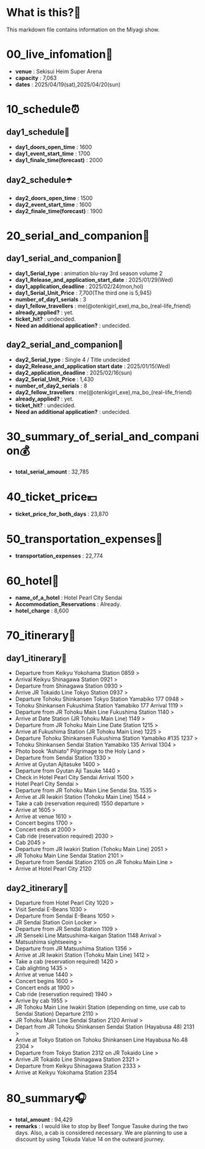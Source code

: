 # What is this?👀
<p>This markdown file contains information on the Miyagi show.</p>

# 00_live_infomation📅

- **venue** : Sekisui Heim Super Arena
- **capacity** : 7,063
- **dates** : 2025/04/19(sat),2025/04/20(sun)

# 10_schedule⏰

## day1_schedule🥁

- **day1_doors_open_time** : 1600
- **day1_event_start_time** : 1700
- **day1_finale_time(forecast)** : 2000

## day2_schedule☂️

- **day2_doors_open_time** : 1500
- **day2_event_start_time** : 1600
- **day2_finale_time(forecast)** : 1900

# 20_serial_and_companion📃

## day1_serial_and_companion🔖

- **day1_Serial_type** : animation blu-ray 3rd season volume 2
- **day1_Release_and_application_start_date** : 2025/01/29(Wed)
- **day1_application_deadline** : 2025/02/24(mon,hol)
- **day1_Serial_Unit_Price** : 7,700(The third one is 5,945)
- **number_of_day1_serials** : 3
- **day1_fellow_travellers** : me(@otenkigirl_exe),ma_bo_(real-life_friend)
- **already_applied?** : yet.
- **ticket_hit?** : undecided.
- **Need an additional application?** : undecided.

## day2_serial_and_companion📰

- **day2_Serial_type** : Single 4 / Title undecided
- **day2_Release_and_application start date** : 2025/01/15(Wed)
- **day2_application_deadline** : 2025/02/16(sun)
- **day2_Serial_Unit_Price** : 1,430
- **number_of_day2_serials** : 8
- **day2_fellow_travellers** : me(@otenkigirl_exe),ma_bo_(real-life_friend)
- **already_applied?** : yet.
- **ticket_hit?** : undecided.
- **Need an additional application?** : undecided.

# 30_summary_of_serial_and_companion💰

- **total_serial_amount** : 32,785

# 40_ticket_price💴

- **ticket_price_for_both_days** : 23,870

# 50_transportation_expenses🚅

- **transportation_expenses** : 22,774

# 60_hotel🏨

- **name_of_a_hotel** : Hotel Pearl City Sendai
- **Accommodation_Reservations** : Already.
- **hotel_charge** : 8,600

# 70_itinerary🛴

## day1_itinerary🚀

- Departure from Keikyu Yokohama Station 0859 >
- Arrival Keikyu Shinagawa Station 0921 >
- Departure from Shinagawa Station 0930 >
- Arrive JR Tokaido Line Tokyo Station 0937 >
- Departure Tohoku Shinkansen Tokyo Station Yamabiko 177 0948 >
- Tohoku Shinkansen Fukushima Station Yamabiko 177 Arrival 1119 >
- Departure from JR Tohoku Main Line Fukushima Station 1140 >
- Arrive at Date Station (JR Tohoku Main Line) 1149 >
- Departure from JR Tohoku Main Line Date Station 1215 >
- Arrive at Fukushima Station (JR Tohoku Main Line) 1225 >
- Departure Tohoku Shinkansen Fukushima Station Yamabiko #135 1237 >
- Tohoku Shinkansen Sendai Station Yamabiko 135 Arrival 1304 >
- Photo book “Ashiato” Pilgrimage to the Holy Land >
- Departure from Sendai Station 1330 >
- Arrive at Gyutan Ajitasuke 1400 >
- Departure from Gyutan Aji Tasuke 1440 >
- Check in Hotel Pearl City Sendai Arrival 1500 >
- Hotel Pearl City Sendai >
- Departure from JR Tohoku Main Line Sendai Sta. 1535 >
- Arrive at JR Iwakiri Station (Tohoku Main Line) 1544 >
- Take a cab (reservation required) 1550 departure >
- Arrive at 1605 >
- Arrive at venue 1610 >
- Concert begins 1700 >
- Concert ends at 2000 >
- Cab ride (reservation required) 2030 >
- Cab 2045 >
- Departure from JR Iwakiri Station (Tohoku Main Line) 2051 >
- JR Tohoku Main Line Sendai Station 2101 >
- Departure from Sendai Station 2105 on JR Tohoku Main Line >
- Arrive at Hotel Pearl City 2120

## day2_itinerary🚢

- Departure from Hotel Pearl City 1020 >
- Visit Sendai E-Beans 1030 >
- Departure from Sendai E-Beans 1050 >
- JR Sendai Station Coin Locker >
- Departure from JR Sendai Station 1109 >
- JR Senseki Line Matsushima-kaigan Station 1148 Arrival >
- Matsushima sightseeing >
- Departure from JR Matsushima Station 1356 >
- Arrive at JR Iwakiri Station (Tohoku Main Line) 1412 >
- Take a cab (reservation required) 1420 >
- Cab alighting 1435 >
- Arrive at venue 1440 >
- Concert begins 1600 >
- Concert ends at 1900 >
- Cab ride (reservation required) 1940 >
- Arrive by cab 1955 >
- JR Tohoku Main Line Iwakiri Station (depending on time, use cab to Sendai Station) Departure 2110 >
- JR Tohoku Main Line Sendai Station 2120 Arrival >
- Depart from JR Tohoku Shinkansen Sendai Station (Hayabusa 48) 2131 >
- Arrive at Tokyo Station on Tohoku Shinkansen Line Hayabusa No.48 2304 >
- Departure from Tokyo Station 2312 on JR Tokaido Line >
- Arrive JR Tokaido Line Shinagawa Station 2321 >
- Departure from Keikyu Shinagawa Station 2333 >
- Arrive at Keikyu Yokohama Station 2354

# 80_summary🎧

- **total_amount** : 94,429
- **remarks** : I would like to stop by Beef Tongue Tasuke during the two days. Also, a cab is considered necessary. We are planning to use a discount by using Tokuda Value 14 on the outward journey.
